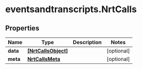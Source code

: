# eventsandtranscripts.NrtCalls

## Properties

Name | Type | Description | Notes
------------ | ------------- | ------------- | -------------
**data** | [**[NrtCallsObject]**](NrtCallsObject.md) |  | [optional] 
**meta** | [**NrtCallsMeta**](NrtCallsMeta.md) |  | [optional] 



